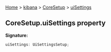 [Home](./index) &gt; [kibana](./kibana.md) &gt; [CoreSetup](./kibana.coresetup.md) &gt; [uiSettings](./kibana.coresetup.uisettings.md)

## CoreSetup.uiSettings property

<b>Signature:</b>

```typescript
uiSettings: UiSettingsSetup;
```
